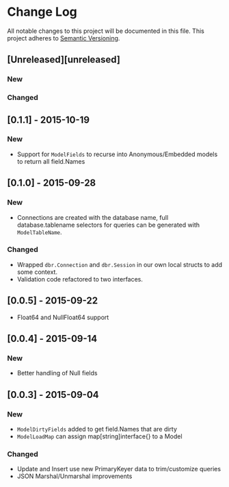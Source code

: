 # Change Log
All notable changes to this project will be documented in this file.
This project adheres to [Semantic Versioning](http://semver.org/).

## [Unreleased][unreleased]
### New
### Changed

## [0.1.1] - 2015-10-19
### New
- Support for `ModelFields` to recurse into Anonymous/Embedded models to return all field.Names

## [0.1.0] - 2015-09-28
### New
- Connections are created with the database name, full database.tablename selectors for queries
  can be generated with `ModelTableName`.
### Changed
- Wrapped `dbr.Connection` and `dbr.Session` in our own local structs to add some context.
- Validation code refactored to two interfaces.


## [0.0.5] - 2015-09-22
- Float64 and NullFloat64 support

## [0.0.4] - 2015-09-14
### New
- Better handling of Null fields

## [0.0.3] - 2015-09-04
### New
- `ModelDirtyFields` added to get field.Names that are dirty
- `ModelLoadMap` can assign map[string]interface{} to a Model

### Changed
- Update and Insert use new PrimaryKeyer data to trim/customize queries
- JSON Marshal/Unmarshal improvements
